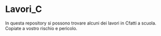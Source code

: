 # Lavori_C
In questa repository si possono trovare alcuni dei lavori in Cfatti a scuola. Copiate a vostro rischio e pericolo.
